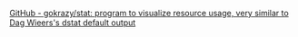 
[GitHub - gokrazy/stat: program to visualize resource usage, very similar to Dag Wieers's dstat default output](https://github.com/gokrazy/stat)
